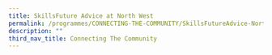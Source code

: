 ```yaml
---
title: SkillsFuture Advice at North West
permalink: /programmes/CONNECTING-THE-COMMUNITY/SkillsFutureAdvice-NorthWest
description: ""
third_nav_title: Connecting The Community
---
```


